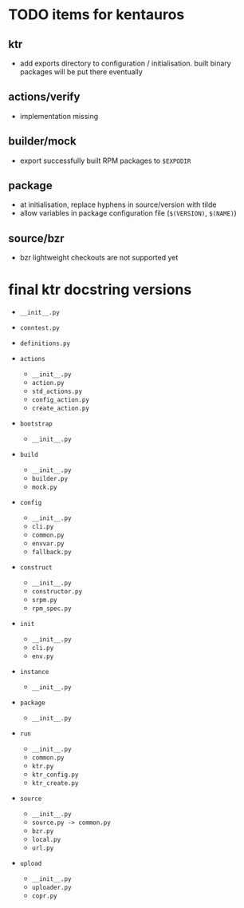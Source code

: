 # TODO items for kentauros


## ktr

- add exports directory to configuration / initialisation. built binary packages
  will be put there eventually


## actions/verify

- implementation missing


## builder/mock

- export successfully built RPM packages to `$EXPODIR`


## package

- at initialisation, replace hyphens in source/version with tilde
- allow variables in package configuration file (`$(VERSION)`, `$(NAME)`)


## source/bzr

- bzr lightweight checkouts are not supported yet


# final ktr docstring versions

- `__init__.py`
- `conntest.py`
- `definitions.py`

- `actions`
  - `__init__.py`
  - `action.py`
  - `std_actions.py`
  - `config_action.py`
  - `create_action.py`

- `bootstrap`
  - `__init__.py`

- `build`
  - `__init__.py`
  - `builder.py`
  - `mock.py`

- `config`
  - `__init__.py`
  - `cli.py`
  - `common.py`
  - `envvar.py`
  - `fallback.py`

- `construct`
  - `__init__.py`
  - `constructor.py`
  - `srpm.py`
  - `rpm_spec.py`

- `init`
  - `__init__.py`
  - `cli.py`
  - `env.py`

- `instance`
  - `__init__.py`

- `package`
  - `__init__.py`

- `run`
  - `__init__.py`
  - `common.py`
  - `ktr.py`
  - `ktr_config.py`
  - `ktr_create.py`

- `source`
  - `__init__.py`
  - `source.py -> common.py`
  - `bzr.py`
  - `local.py`
  - `url.py`

- `upload`
  - `__init__.py`
  - `uploader.py`
  - `copr.py`

